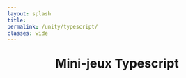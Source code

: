 ```yaml
---
layout: splash
title:
permalink: /unity/typescript/
classes: wide
---
```


<div style="width: 80%; margin: 0 auto;">
<h1 style="text-align: center;margin-top: 30px;">Mini-jeux Typescript</h1>
